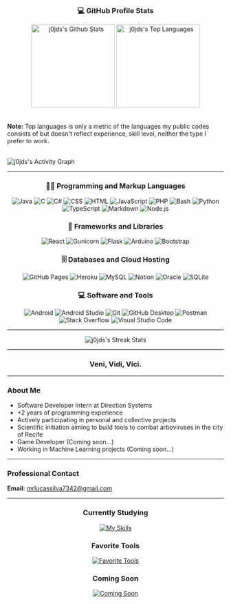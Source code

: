 <h3 align="center">💻 GitHub Profile Stats</h3>

<div align="center"> 
 <img alt="j0jds's Github Stats" src="https://github-readme-stats.vercel.app/api?username=j0jds&theme=github_dark&show_icons=true" height="194 px"/>
 <img alt="j0jds's Top Languages" src="https://github-readme-stats.vercel.app/api/top-langs/?username=j0jds&layout=compact&theme=github_dark" height="194 px"/>  
</div>

<br>

  <b>Note:</b> Top languages ​​is only a metric of the languages ​​my public codes consists of but doesn't reflect experience, skill level, neither the type I prefer to work.

<br>

  <img alt="j0jds's Activity Graph" src="https://github-readme-activity-graph.vercel.app/graph?username=j0jds&theme=github-dark" align="center"/>

<br>

  <hr>
  
  <h3 align="center">👨‍💻 Programming and Markup Languages</h3>
  
  <div align="center">
    <img alt="Java" src="https://custom-icon-badges.demolab.com/badge/Java-007396.svg?logo=java&logoColor=white">
    <img alt="C" src="https://custom-icon-badges.demolab.com/badge/C-03599C.svg?logo=c-in-hexagon&logoColor=white">
    <img alt="C#" src="https://custom-icon-badges.demolab.com/badge/C%23-68217A.svg?logo=cs2&logoColor=white">
    <img alt="CSS" src="https://img.shields.io/badge/CSS-1572B6.svg?logo=css3&logoColor=white">
    <img alt="HTML" src="https://img.shields.io/badge/HTML-E34F26.svg?logo=html5&logoColor=white">
    <img alt="JavaScript" src="https://img.shields.io/badge/JavaScript-F7DF1E.svg?logo=javascript&logoColor=black">
    <img alt="PHP" src="https://img.shields.io/badge/PHP-777BB4.svg?logo=php&logoColor=white">
    <img alt="Bash" src="https://img.shields.io/badge/Bash-121011.svg?logo=gnu-bash&logoColor=white">
    <img alt="Python" src="https://img.shields.io/badge/Python-14354C.svg?logo=python&logoColor=white">
    <img alt="TypeScript" src="https://img.shields.io/badge/TypeScript-007ACC.svg?logo=typescript&logoColor=white">
    <img alt="Markdown" src="https://img.shields.io/badge/Markdown-000000.svg?logo=markdown&logoColor=white">
    <img alt="Node.js" src="https://img.shields.io/badge/Node.js-43853D.svg?logo=node.js&logoColor=white">
  </div>
  
  <h3 align="center">🧰 Frameworks and Libraries</h3>
  
  <div align="center">
    <img alt="React" src="https://img.shields.io/badge/React-20232a.svg?logo=react&logoColor=%2361DAFB">
    <img alt="Gunicorn" src="https://img.shields.io/badge/-Gunicorn-499848.svg?logo=gunicorn&logoColor=white">
    <img alt="Flask" src="https://img.shields.io/badge/Flask-000000.svg?logo=flask&logoColor=white">
    <img alt="Arduino" src="https://img.shields.io/badge/-Arduino-00979D?logo=Arduino&logoColor=white">
    <img alt="Bootstrap" src="https://img.shields.io/badge/Bootstrap-7952B3.svg?logo=bootstrap&logoColor=white">
  </div>
  
  <h3 align="center">🗄️ Databases and Cloud Hosting</h3>
  
  <div align="center">
      <img alt="GitHub Pages" src="https://img.shields.io/badge/GitHub%20Pages-327FC7.svg?logo=github&logoColor=white">
      <img alt="Heroku" src="https://img.shields.io/badge/Heroku-430098.svg?logo=heroku&logoColor=white">
      <img alt="MySQL" src="https://img.shields.io/badge/MySQL-00f.svg?logo=mysql&logoColor=white">
      <img alt="Notion" src="https://img.shields.io/badge/Notion-010101.svg?logo=notion&logoColor=white">
      <img alt="Oracle" src ="https://img.shields.io/badge/Oracle-F00000.svg?logo=oracle&logoColor=white">
      <img alt="SQLite" src ="https://img.shields.io/badge/SQLite-07405e.svg?logo=sqlite&logoColor=white">
  </div>
  
  <h3 align="center">💻 Software and Tools</h3>
  
  <div align="center">
     <img alt="Android" src="https://img.shields.io/badge/Android-3DDC84?logo=android&logoColor=white">
     <img alt="Android Studio" src="https://img.shields.io/badge/Android%20Studio-008678.svg?logo=android-studio&logoColor=white">
     <img alt="Git" src="https://img.shields.io/badge/Git-F05033.svg?logo=git&logoColor=white">
     <img alt="GitHub Desktop" src="https://img.shields.io/badge/GitHub%20Desktop-8034A9.svg?logo=github&logoColor=white">
     <img alt="Postman" src="https://img.shields.io/badge/Postman-FF6C37?logo=postman&logoColor=white">
     <img alt="Stack Overflow" src="https://img.shields.io/badge/-Stack%20Overflow-FE7A16?logo=stack-overflow&logoColor=white">
     <img alt="Visual Studio Code" src="https://img.shields.io/badge/Visual%20Studio%20Code-0078d7.svg?logo=visual-studio-code&logoColor=white">
  </div>
  
<hr>

<p align="center"><img alt="j0jds's Streak Stats" src="https://streak-stats.demolab.com?user=j0jds&theme=github-dark-blue" alt="GitHub Streak"></p>

<hr>

<h3 align="center">Veni, Vidi, Vici.</h3>

<hr>
  
<h3><b>About Me</b></h3>
<ul>
  <li>Software Developer Intern at Direction Systems</li>
  <li>+2 years of programming experience</li>
  <li>Actively participating in personal and collective projects</li>
  <li>Scientific initiation aiming to build tools to combat arboviruses in the city of Recife</li>
  <li>Game Developer (Coming soon...)</li>
  <li>Working in Machine Learning projects (Coming soon...)</li>
</ul>  

<hr>

<h3><b>Professional Contact</b></h3>

<b>Email:</b> [mrlucassilva7342@gmail.com](mailto:mrlucassilva7342@gmail.com)

<hr>

<div align="center"> 
<h3><b>Currently Studying</b></h3>

[![My Skills](https://skillicons.dev/icons?i=angular,scss,ts,react,bootstrap,nodejs)](https://skillicons.dev)

<h3><b>Favorite Tools</b></h3>

[![Favorite Tools](https://skillicons.dev/icons?i=java,kotlin,sqlite,js,bash,python,html,css)](https://skillicons.dev)

<h3><b>Coming Soon</b></h3>

[![Coming Soon](https://skillicons.dev/icons?i=dotnet,cs,spring,php)](https://skillicons.dev)
</div>
